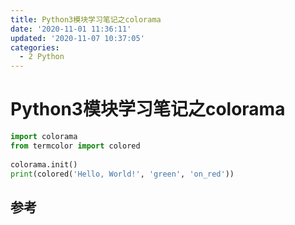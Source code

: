 ```yaml
---
title: Python3模块学习笔记之colorama
date: '2020-11-01 11:36:11'
updated: '2020-11-07 10:37:05'
categories:
  - 2 Python
---
```

# Python3模块学习笔记之colorama

```python
import colorama
from termcolor import colored 
  
colorama.init()
print(colored('Hello, World!', 'green', 'on_red')) 
```



## 参考

[^1]: [Print Colors in Python terminal](https://www.geeksforgeeks.org/print-colors-python-terminal/)
